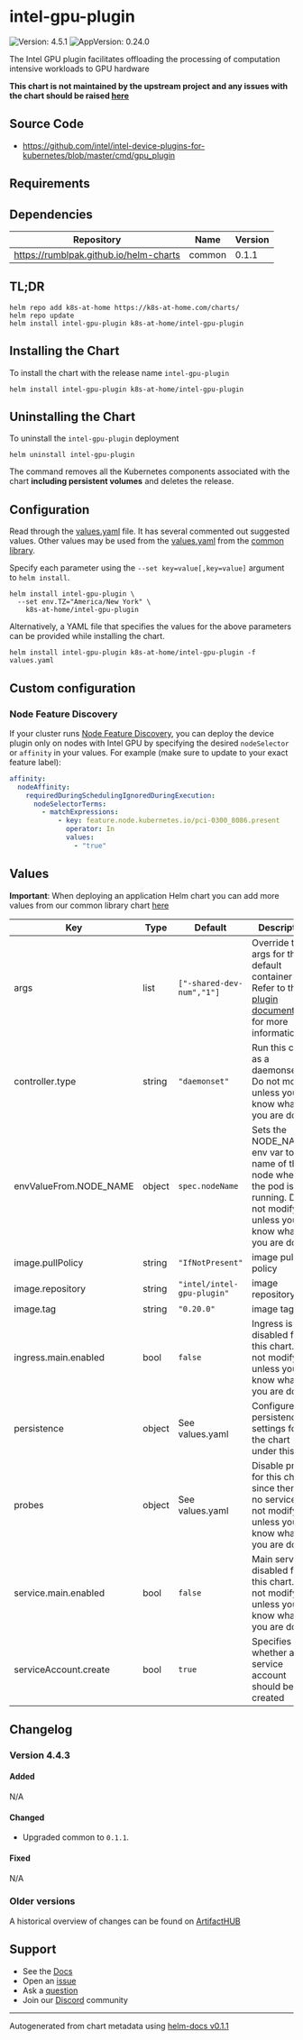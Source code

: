 # intel-gpu-plugin

![Version: 4.5.1](https://img.shields.io/badge/Version-4.5.1-informational?style=flat-square) ![AppVersion: 0.24.0](https://img.shields.io/badge/AppVersion-0.24.0-informational?style=flat-square)

The Intel GPU plugin facilitates offloading the processing of computation intensive workloads to GPU hardware

**This chart is not maintained by the upstream project and any issues with the chart should be raised [here](https://github.com/k8s-at-home/charts/issues/new/choose)**

## Source Code

* <https://github.com/intel/intel-device-plugins-for-kubernetes/blob/master/cmd/gpu_plugin>

## Requirements

## Dependencies

| Repository | Name | Version |
|------------|------|---------|
| https://rumblpak.github.io/helm-charts | common | 0.1.1 |

## TL;DR

```console
helm repo add k8s-at-home https://k8s-at-home.com/charts/
helm repo update
helm install intel-gpu-plugin k8s-at-home/intel-gpu-plugin
```

## Installing the Chart

To install the chart with the release name `intel-gpu-plugin`

```console
helm install intel-gpu-plugin k8s-at-home/intel-gpu-plugin
```

## Uninstalling the Chart

To uninstall the `intel-gpu-plugin` deployment

```console
helm uninstall intel-gpu-plugin
```

The command removes all the Kubernetes components associated with the chart **including persistent volumes** and deletes the release.

## Configuration

Read through the [values.yaml](./values.yaml) file. It has several commented out suggested values.
Other values may be used from the [values.yaml](https://github.com/k8s-at-home/library-charts/tree/main/charts/stable/common/values.yaml) from the [common library](https://github.com/k8s-at-home/library-charts/tree/main/charts/stable/common).

Specify each parameter using the `--set key=value[,key=value]` argument to `helm install`.

```console
helm install intel-gpu-plugin \
  --set env.TZ="America/New York" \
    k8s-at-home/intel-gpu-plugin
```

Alternatively, a YAML file that specifies the values for the above parameters can be provided while installing the chart.

```console
helm install intel-gpu-plugin k8s-at-home/intel-gpu-plugin -f values.yaml
```

## Custom configuration

### Node Feature Discovery

If your cluster runs [Node Feature Discovery](https://github.com/k8s-at-home/charts/blob/master/charts/node-feature-discovery), you can deploy the device plugin only on nodes with Intel GPU by specifying the desired `nodeSelector` or `affinity` in your values. For example (make sure to update to your exact feature label):

```yaml
affinity:
  nodeAffinity:
    requiredDuringSchedulingIgnoredDuringExecution:
      nodeSelectorTerms:
        - matchExpressions:
            - key: feature.node.kubernetes.io/pci-0300_8086.present
              operator: In
              values:
                - "true"
```

## Values

**Important**: When deploying an application Helm chart you can add more values from our common library chart [here](https://github.com/k8s-at-home/library-charts/tree/main/charts/stable/common)

| Key | Type | Default | Description |
|-----|------|---------|-------------|
| args | list | `["-shared-dev-num","1"]` | Override the args for the default container Refer to the [plugin documentation](https://github.com/intel/intel-device-plugins-for-kubernetes/blob/main/cmd/gpu_plugin/README.md) for more information. |
| controller.type | string | `"daemonset"` | Run this chart as a daemonset. Do not modify unless you know what you are doing. |
| envValueFrom.NODE_NAME | object | `spec.nodeName` | Sets the NODE_NAME env var to the name of the node where the pod is running. Do not modify unless you know what you are doing. |
| image.pullPolicy | string | `"IfNotPresent"` | image pull policy |
| image.repository | string | `"intel/intel-gpu-plugin"` | image repository |
| image.tag | string | `"0.20.0"` | image tag |
| ingress.main.enabled | bool | `false` | Ingress is disabled for this chart. Do not modify unless you know what you are doing. |
| persistence | object | See values.yaml | Configure persistence settings for the chart under this key. |
| probes | object | See values.yaml | Disable probes for this chart since there is no service. Do not modify unless you know what you are doing. |
| service.main.enabled | bool | `false` | Main service is disabled for this chart. Do not modify unless you know what you are doing. |
| serviceAccount.create | bool | `true` | Specifies whether a service account should be created |

## Changelog

### Version 4.4.3

#### Added

N/A

#### Changed

* Upgraded common to `0.1.1`.

#### Fixed

N/A

### Older versions

A historical overview of changes can be found on [ArtifactHUB](https://artifacthub.io/packages/helm/k8s-at-home/intel-gpu-plugin?modal=changelog)

## Support

- See the [Docs](https://docs.k8s-at-home.com/our-helm-charts/getting-started/)
- Open an [issue](https://github.com/k8s-at-home/charts/issues/new/choose)
- Ask a [question](https://github.com/k8s-at-home/organization/discussions)
- Join our [Discord](https://discord.gg/sTMX7Vh) community

----------------------------------------------
Autogenerated from chart metadata using [helm-docs v0.1.1](https://github.com/k8s-at-home/helm-docs/releases/v0.1.1)
